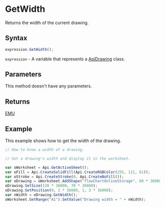 # GetWidth

Returns the width of the current drawing.

## Syntax

```javascript
expression.GetWidth();
```

`expression` - A variable that represents a [ApiDrawing](../ApiDrawing.md) class.

## Parameters

This method doesn't have any parameters.

## Returns

[EMU](../../Enumeration/EMU.md)

## Example

This example shows how to get the width of the drawing.

```javascript editor-xlsx
// How to know a width of a drawing.

// Get a drawing's width and display it in the worksheet.

var oWorksheet = Api.GetActiveSheet();
var oFill = Api.CreateSolidFill(Api.CreateRGBColor(255, 111, 61));
var oStroke = Api.CreateStroke(0, Api.CreateNoFill());
var oDrawing = oWorksheet.AddShape("flowChartOnlineStorage", 60 * 36000, 35 * 36000, oFill, oStroke, 0, 2 * 36000, 0, 3 * 36000);
oDrawing.SetSize(120 * 36000, 70 * 36000);
oDrawing.SetPosition(0, 2 * 36000, 1, 3 * 36000);
var nWidth = oDrawing.GetWidth();
oWorksheet.GetRange("A1").SetValue("Drawing width = " + nWidth);
```
